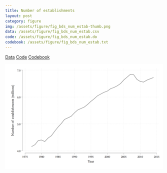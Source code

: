 ```yaml
---
title: Number of establishments
layout: post
category: figure
img: /assets/figure/fig_bds_num_estab-thumb.png
data: /assets/figure/fig_bds_num_estab.csv
code: /assets/figure/fig_bds_num_estab.do
codebook: /assets/figure/fig_bds_num_estab.txt
---
```


[Data](/assets/figure/fig_bds_num_estab.csv) [Code](/assets/figure/fig_bds_num_estab.do) [Codebook](/assets/figure/fig_bds_num_estab.txt)

![Number of establishments](/assets/figure/fig_bds_num_estab.png)
